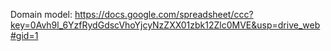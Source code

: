 Domain model:
https://docs.google.com/spreadsheet/ccc?key=0Avh9l_6YzfRydGdscVhoYjcyNzZXX01zbk12Zlc0MVE&usp=drive_web#gid=1
